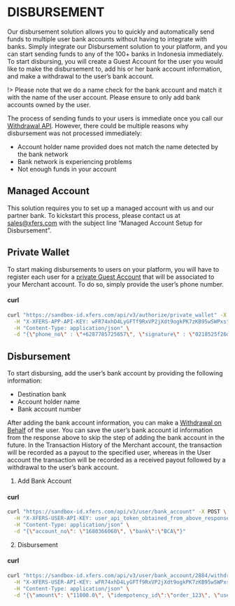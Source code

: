 # DISBURSEMENT
Our disbursement solution allows you to quickly and automatically send funds to multiple user bank accounts without having to integrate with banks. Simply integrate our Disbursement solution to your platform, and you can start sending funds to any of the 100+ banks in Indonesia immediately. 
To start disbursing, you will create a Guest Account for the user you would like to make the disbursement to, add his or her bank account information, and make a withdrawal to the user’s bank account. 

!> Please note that we do a name check for the bank account and match it with the name of the user account. Please ensure to only add bank accounts owned by the user.

The process of sending funds to your users is immediate once you call our [Withdrawal API](https://documenter.getpostman.com/view/5775523/RzZ4qMsX#e1a161b0-97ef-4876-ba18-6216b02d80a1). However, there could be multiple reasons why disbursement was not processed immediately:
- Account holder name provided does not match the name detected by the bank network
- Bank network is experiencing problems
- Not enough funds in your account

## Managed Account
This solution requires you to set up a managed account with us and our partner bank. To kickstart this process, please contact us at [sales@xfers.com](mailto:sales@xfers.com) with the subject line “Managed Account Setup for Disbursement”.

## Private Wallet
To start making disbursements to users on your platform, you will have to register each user for a [private Guest Account](https://documenter.getpostman.com/view/5775523/RzZ6K1yd#9e774afa-6066-4507-8a13-a3dcf8d3ecba) that will be associated to your Merchant account. To do so, simply provide the user’s phone number.

<!-- tabs:start -->
#### **curl**
```bash
curl "https://sandbox-id.xfers.com/api/v3/authorize/private_wallet" -X POST \
  -H "X-XFERS-APP-API-KEY: wFR74xhD4LyGFTf9RxVP2jXdt9ogkPK7zKB95wSWPxs" \
  -H "Content-Type: application/json" \
  -d "{\"phone_no\" : \"+6287785725657\", \"signature\" : \"0218525f26d5d248d2ca835036dac2f3ecef3c85\"}"
```
<!-- tabs:end -->

## Disbursement
To start disbursing, add the user’s bank account by providing the following information:
- Destination bank
- Account holder name
- Bank account number

After adding the bank account information, you can make a [Withdrawal on Behalf](https://documenter.getpostman.com/view/5775523/RzZ6K1yd#4556055e-808a-430b-adbe-3a56e3029181) of the user. You can save the user’s bank account id information from the response above to skip the step of adding the bank account in the future. In the Transaction History of the Merchant account, the transaction will be recorded as a payout to the specified user, whereas in the User account the transaction will be recorded as a received payout followed by a withdrawal to the user’s bank account.

1. Add Bank Account

<!-- tabs:start -->
#### **curl**
```bash
curl "https://sandbox-id.xfers.com/api/v3/user/bank_account" -X POST \
  -H "X-XFERS-USER-API-KEY: user_api_token_obtained_from_above_response_here" \
  -H "Content-Type: application/json" \
  -d "{\"account_no\": \"1680366060\", \"bank\":\"BCA\"}"
```
<!-- tabs:end -->

2. Disbursement

<!-- tabs:start -->
#### **curl**
```bash
curl "https://sandbox-id.xfers.com/api/v3/user/bank_account/2884/withdraw" -X POST \
  -H "X-XFERS-USER-API-KEY: wFR74xhD4LyGFTf9RxVP2jXdt9ogkPK7zKB95wSWPxs" \
  -H "Content-Type: application/json" \
  -d "{\"amount\": \"11000.0\", \"idempotency_id\":\"order_123\", \"user_api_token\":\"user_api_token_obtained_from_above_response_here\"}"
```
<!-- tabs:end -->